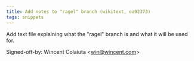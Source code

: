 ```yaml
---
title: Add notes to "ragel" branch (wikitext, ea92373)
tags: snippets
---
```


Add text file explaining what the "ragel" branch is and what it will be used for.

Signed-off-by: Wincent Colaiuta &lt;win@wincent.com&gt;
